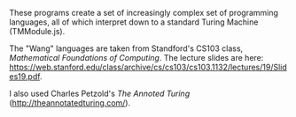 These programs create a set of increasingly complex set of programming languages, all of which interpret down to a standard Turing Machine (TMModule.js).

The "Wang" languages are taken from Standford's CS103 class, *Mathematical Foundations of Computing*. The lecture slides are here: https://web.stanford.edu/class/archive/cs/cs103/cs103.1132/lectures/19/Slides19.pdf.

I also used Charles Petzold's *The Annoted Turing* (http://theannotatedturing.com/).
